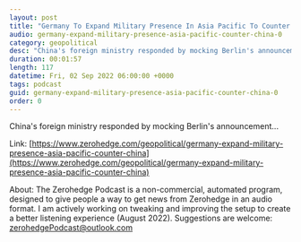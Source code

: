 ```yaml
---
layout: post
title: "Germany To Expand Military Presence In Asia Pacific To Counter China"
audio: germany-expand-military-presence-asia-pacific-counter-china-0
category: geopolitical
desc: "China's foreign ministry responded by mocking Berlin's announcement..."
duration: 00:01:57
length: 117
datetime: Fri, 02 Sep 2022 06:00:00 +0000
tags: podcast
guid: germany-expand-military-presence-asia-pacific-counter-china-0
order: 0
---
```

China's foreign ministry responded by mocking Berlin's announcement...

Link: [https://www.zerohedge.com/geopolitical/germany-expand-military-presence-asia-pacific-counter-china](https://www.zerohedge.com/geopolitical/germany-expand-military-presence-asia-pacific-counter-china)

About: The Zerohedge Podcast is a non-commercial, automated program, designed to give people a way to get news from Zerohedge in an audio format.  I am actively working on tweaking and improving the setup to create a better listening experience (August 2022).  Suggestions are welcome: [zerohedgePodcast@outlook.com](mailto:zerohedgePodcast@outlook.com)